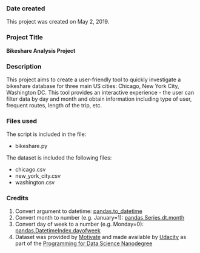 ### Date created
This project was created on May 2, 2019\.

### Project Title
**Bikeshare Analysis Project**

### Description
This project aims to create a user\-friendly tool to quickly investigate a bikeshare database for three main US cities: Chicago, New York City, Washington DC\. This tool provides an interactive experience \- the user can filter data by day and month and obtain information including type of user, frequent routes, length of the trip, etc.

### Files used
The script is included in the file:
* bikeshare.py

The dataset is included the following files:
* chicago.csv
* new_york_city.csv
* washington.csv

### Credits
1. Convert argument to datetime:
[pandas.to_datetime](https://pandas.pydata.org/pandas-docs/stable/reference/api/pandas.to_datetime.html)
2. Convert month to number (e\.g\. January=1): [pandas.Series.dt.month](https://pandas.pydata.org/pandas-docs/stable/reference/api/pandas.Series.dt.month.html)
3. Convert day of week to a number (e\.g\. Monday=0): [pandas.DatetimeIndex.dayofweek](https://pandas.pydata.org/pandas-docs/stable/reference/api/pandas.DatetimeIndex.dayofweek.html)
4. Dataset was provided by [Motivate](https://www.motivateco.com/) and made available by [Udacity](https://www.udacity.com/) as part of the [Programming for Data Science Nanodegree](https://www.udacity.com/course/programming-for-data-science-nanodegree--nd104)
